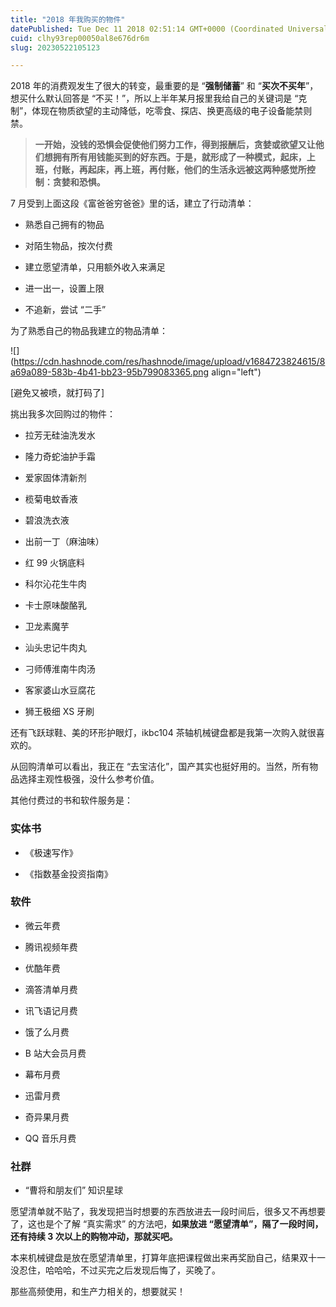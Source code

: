 ```yaml
---
title: "2018 年我购买的物件"
datePublished: Tue Dec 11 2018 02:51:14 GMT+0000 (Coordinated Universal Time)
cuid: clhy93rep00050al8e676dr6m
slug: 20230522105123

---
```


2018 年的消费观发生了很大的转变，最重要的是 “**强制储蓄**” 和 “**买次不买年**”，想买什么默认回答是 “不买！”，所以上半年某月报里我给自己的关键词是 “克制”，体现在物质欲望的主动降低，吃零食、探店、换更高级的电子设备能禁则禁。

> **一开始，没钱的恐惧会促使他们努力工作，得到报酬后，贪婪或欲望又让他们想拥有所有用钱能买到的好东西。于是，就形成了一种模式，起床，上班，付账，再起床，再上班，再付账，他们的生活永远被这两种感觉所控制：贪婪和恐惧。**

7 月受到上面这段《富爸爸穷爸爸》里的话，建立了行动清单：

* 熟悉自己拥有的物品
    
* 对陌生物品，按次付费
    
* 建立愿望清单，只用额外收入来满足
    
* 进一出一，设置上限
    
* 不追新，尝试 “二手”
    

为了熟悉自己的物品我建立的物品清单：

![](https://cdn.hashnode.com/res/hashnode/image/upload/v1684723824615/8a69a089-583b-4b41-bb23-95b799083365.png align="left")

\[避免又被喷，就打码了\]

挑出我多次回购过的物件：

* 拉芳无硅油洗发水
    
* 隆力奇蛇油护手霜
    
* 爱家固体清新剂
    
* 榄菊电蚊香液
    
* 碧浪洗衣液
    
* 出前一丁（麻油味）
    
* 红 99 火锅底料
    
* 科尔沁花生牛肉
    
* 卡士原味酸酪乳
    
* 卫龙素魔芋
    
* 汕头忠记牛肉丸
    
* 刁师傅淮南牛肉汤
    
* 客家婆山水豆腐花
    
* 狮王极细 XS 牙刷
    

还有飞跃球鞋、美的环形护眼灯，ikbc104 茶轴机械键盘都是我第一次购入就很喜欢的。

从回购清单可以看出，我正在 “去宝洁化”，国产其实也挺好用的。当然，所有物品选择主观性极强，没什么参考价值。

其他付费过的书和软件服务是：

### 实体书

* 《极速写作》
    
* 《指数基金投资指南》
    

### 软件

* 微云年费
    
* 腾讯视频年费
    
* 优酷年费
    
* 滴答清单月费
    
* 讯飞语记月费
    
* 饿了么月费
    
* B 站大会员月费
    
* 幕布月费
    
* 迅雷月费
    
* 奇异果月费
    
* QQ 音乐月费
    

### 社群

* “曹将和朋友们” 知识星球
    

愿望清单就不贴了，我发现把当时想要的东西放进去一段时间后，很多又不再想要了，这也是个了解 “真实需求” 的方法吧，**如果放进 “愿望清单”，隔了一段时间，还有持续 3 次以上的购物冲动，那就买吧。**

本来机械键盘是放在愿望清单里，打算年底把课程做出来再奖励自己，结果双十一没忍住，哈哈哈，不过买完之后发现后悔了，买晚了。

那些高频使用，和生产力相关的，想要就买！